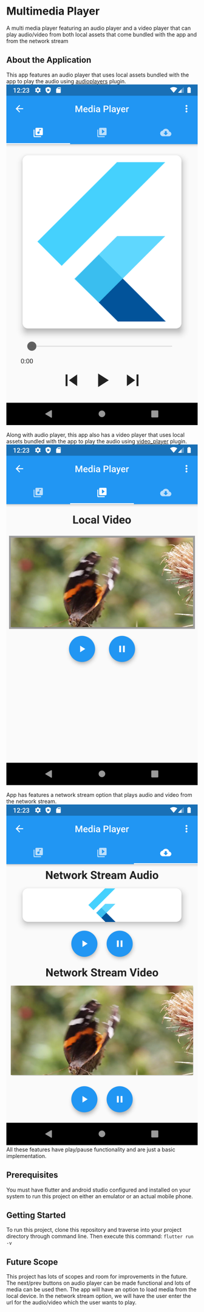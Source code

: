 # Multimedia Player

A multi media player featuring an audio player and a video player that can play audio/video from both local assets that come bundled with the app and from the network stream 

## About the Application
This app features an audio player that uses local assets bundled with the app to play the audio using [audioplayers](https://pub.dev/packages/audioplayers) plugin.
![Local Audio](/screenshots/1.png)

Along with audio player, this app also has a video player that uses local assets bundled with the app to play the audio using [video_player](https://pub.dev/packages/video_player) plugin.
![Local Video](/screenshots/2.png)

App has features a network stream option that plays audio and video from the network stream.
![Network Stream](/screenshots/3.png)
All these features have play/pause functionality and are just a basic implementation.

## Prerequisites
You must have flutter and android studio configured and installed on your system to run this project on either an emulator or an actual mobile phone.

## Getting Started
To run this project, clone this repository and traverse into your project directory through command line.
Then execute this command:
`flutter run -v`

## Future Scope
This project has lots of scopes and room for improvements in the future. The next/prev buttons on audio player can be made functional and lots of media can be used then. The app will have an option to load media from the local device. In the network stream option, we will have the user enter the url for the audio/video which the user wants to play.
